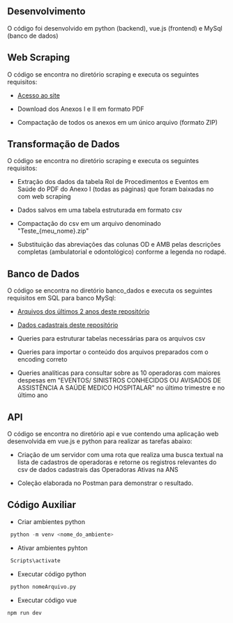 ## Desenvolvimento

O código foi desenvolvido em python (backend), vue.js (frontend) e MySql (banco de dados)

## Web Scraping

O código se encontra no diretório scraping e executa os seguintes requisitos:

* [Acesso ao site](https://www.gov.br/ans/pt-br/acesso-a-informacao/participacao-da-sociedade/atualizacao-do-rol-de-procedimentos)

* Download dos Anexos I e II em formato PDF

* Compactação de todos os anexos em um único arquivo (formato ZIP)

## Transformação de Dados

O código se encontra no diretório scraping e executa os seguintes requisitos:

* Extração dos dados da tabela Rol de Procedimentos e Eventos em Saúde do PDF do Anexo I (todas as páginas) que foram baixadas no com web scraping

* Dados salvos em uma tabela estruturada em formato csv

* Compactação do csv em um arquivo denominado "Teste_{meu_nome}.zip"

* Substituição das abreviações das colunas OD e AMB pelas descrições completas (ambulatorial e odontológico) conforme a legenda no rodapé.

## Banco de Dados

O código se encontra no diretório banco_dados e executa os seguintes requisitos em SQL para banco MySql:

* [Arquivos dos últimos 2 anos deste repositório](https://dadosabertos.ans.gov.br/FTP/PDA/demonstracoes_contabeis/)

* [Dados cadastrais deste repositório](https://dadosabertos.ans.gov.br/FTP/PDA/operadoras_de_plano_de_saude_ativas/)

* Queries para estruturar tabelas necessárias para os arquivos csv

* Queries para importar o conteúdo dos arquivos preparados com o encoding correto

* Queries analíticas para consultar sobre as 10 operadoras com maiores despesas em "EVENTOS/ SINISTROS CONHECIDOS OU
AVISADOS DE ASSISTÊNCIA A SAÚDE MEDICO HOSPITALAR" no último trimestre e no último ano

## API 

O código se encontra no diretório api e vue contendo uma aplicação web desenvolvida em vue.js e python para realizar as
tarefas abaixo:

* Criação de um servidor com uma rota que realiza uma busca textual na lista de cadastros de operadoras e retorne os registros relevantes do csv de dados cadastrais das Operadoras Ativas na ANS

* Coleção elaborada no Postman para demonstrar o resultado.

## Código Auxiliar

* Criar ambientes python
  
```python
 python -m venv <nome_do_ambiente>
```

* Ativar ambientes pyhton

```python
 Scripts\activate
```  

* Executar código python

```python
 python nomeArquivo.py
```  

* Executar código vue

```javascript
npm run dev
```  
